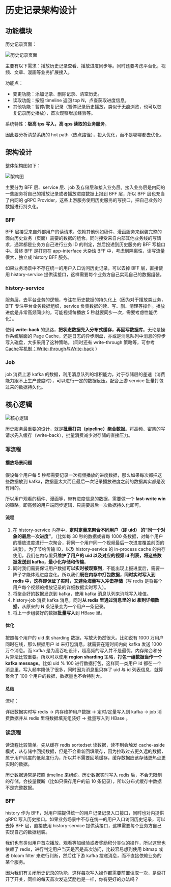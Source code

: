 # 历史记录架构设计

## 功能模块

历史记录页面：

![历史记录页面](../../.go_study/assets/go_advanced/history-design-1.png)

主要有以下需求：播放历史记录查看、播放进度同步等。同时还要考虑平台化，视频、文章、漫画等业务扩展接入。

功能点：

- 变更功能：添加记录、删除记录、清空历史。
- 读取功能：按照 timeline 返回 top N，点查获取进度信息。
- 其他功能：暂停/恢复记录（暂停记录历史播放，类似于无痕浏览，也可以恢复记录历史播放），首次观察增加经验等。

系统特性：**极高 tps 写入，高 qps 读取的业务服务**。

因此要分析清楚系统的 hot path（热点路径），投入优化，而不是哪哪都去优化。

## 架构设计

整体架构图如下：

![架构图](../../.go_study/assets/go_advanced/history-design-2.png)

主要分为 BFF 层、service 层、job 及存储层和接入业务层。接入业务层是内网的一些服务将自己的播放记录或者播放进度数据上报到 BFF 层，所以 BFF 层也充当了内网的 gRPC Provider，这些上游服务使用历史服务的写接口，把自己业务的数据进行持久化。

### BFF

BFF 层接受来自外部用户的读请求，依赖其他例如稿件、漫画服务来组装完整的面向历史业务（页面）需要的数据的组合。同时接受来自内部其他业务线的写请求，通常都是业务方自己进行业务 ID 的判定，然后投递到历史服务的 BFF 写接口中。最终 BFF 是打包在 app-interface 大杂烩 BFF 中，考虑到隔离性，读写流量很大，独立成 history BFF 服务。

如果业务场景中不存在统一的用户入口访问历史记录，可以去掉 BFF 层，直接使用 history-service 提供读接口，这样需要每个业务方自己实现自己的数据组装。

### history-service

服务层，去平台业务的逻辑，专注在历史数据的持久化上（因为对于播放类业务，BFF 专注平台业务数据组织，service 负责数据的读、写、删、清理等操作。播放进度是非常高频同步的，可能视频每播放 5 秒就要同步一次，需要考虑性能优化）。

使用 **write-back** 的思路，**把状态数据先入分布式缓存，再回写数据库**。无论是操作系统层面的 Page Cache，还是日志的异步刷盘，亦或是消息队列中消息的异步写入磁盘，大多采用了这种策略。（同时还有 write-through 策略等，可参考 [Cache写机制：Write-through与Write-back](https://blog.csdn.net/wyzxg/article/details/7254458) ）

### Job 

job 消费上游 kafka 的数据，利用消息队列的堆积能力，对于存储层的差速（消费能力跟不上生产速度时），可以进行一定的数据反压。配合上游 service 批量打包过来的数据持久化。



## 核心逻辑

![核心逻辑](../../.go_study/assets/go_advanced/history-design-3.png)

历史服务最重要的设计，就是**批量打包（pipeline）聚合数据**。将高频、密集的写请求先入缓存（write-back），批量消费减少对存储的直接压力。

### 写流程

#### 播放场景问题

假设每个用户每 5 秒都需要记录一次视频播放的进度数据，那么如果每次都把这些数据放到 kafka，数据量太大而且最后一次记录播放进度之前的数据其实都是没有用的。

所以用户观看的稿件、漫画等，带有进度信息的数据，需要做一个 **last-write win** 的策略。即高频的用户端同步逻辑，只需要最后一次数据持久化即可。

#### 流程

1. 在 history-service 内存中，**定时定量来聚合不同用户（即 uid） 的“同一个对象的最后一次进度”**。（比如每 30 秒的数据或者每 1000 条数据，对每个用户的播放进度进行一次聚合，将同一个用户同一个视频最后一次进度覆盖前面的进度）。为了节约传输 IO，以及 history-service 的 in-process cache 的内存使用，我们在内存里**只维护了用户的 uid 以及对应的视频 id 列表，将这些数据发送到 kafka，最小化存储和传输**。
2. 同时我们需要保证用户数据**可以实时被观察到**，不能出现上报进度后，需要一阵子才能体现进度变化。所以我们**既在内存中打包数据，同时实时写入到 redis 中，这样即保证了实时，又避免海量写入冲击存储**（写 redis 是将每个用户每个视频的播放记录的详细数据实时写入）。
3. 将聚合好的数据发送到 kafka，使用 kafka 消息队列来消除写入峰值。
4. history-job 消费 kafka 消息，同时**从 redis 里通过消息里的 id 拿到详细数据**，从原来的 N 条记录变为一个用户一条记录。
5. 将上一步组装好的数据**批量写入**到 HBase 里。

#### 优化

按照每个用户的 uid 来 sharding 数据，写放大仍然很大。比如说有 1000 万用户同时在线，那么根据用户 id 来打包消息，就需要在短时间内向 kafka 发送 1000 万个消息。而 kafka 是为高吞吐设计，超高频的写入并不是最优，内存聚合和分片算法比较重要。所以可以使用 **region sharding** 策略，**打包一组数据当作一个 kafka message**。比如 uid % 100 进行数据打包，这样同一类用户 id 都在一个消息里，写入频率降低了很多，同时因为消息里只存了 uid 与 id 列表信息，就算聚合了 100 个用户的数据，数据量也不会特别大。

#### 总结

流程：

详细数据实时写 redis -> 内存维护用户数据 -> 定时/定量写入到 kafka -> job 消费数据并从 redis 里将数据填充组装好 -> 批量写入到 HBase 。

### 读流程

读流程比较简单。先从缓存 redis sortedset 读数据，读不到会触发 cache-aside 模式，从存储中回捞数据，但是不会重新回填缓存，因为拉取过去更久远的数据，属于用户纬度的低频度行为，所以并不需要回填缓存，缓存数据应该存储更热点更实时的数据。

历史数据通常是按照 timeline 来组织。历史数据实时写入 redis 后，不会无限制的存储，会按量截断（比如只保存用户的前 10 条记录），所以分布式缓存中数据不是完整数据。

### BFF

history 作为 BFF，对用户端提供统一的用户记录记录入口接口，同时也对内提供 gRPC 写入历史接口。如果业务场景中不存在统一的用户入口访问历史记录，可以去掉 BFF 层，直接使用 history-service 提供读接口，这样需要每个业务方自己实现自己的数据组装。

我们也有类似用户首次播放、观看等加经验或者奖励积分类似的操作，所以这里也依赖了 redis，进行判定用户当天是否是首次访问，比较容易想到使用 bitmap 或者 bloom filter 来进行判断，然后往下游 kafka 投递消息，而不直接依赖业务的某个服务。

因为我们有关闭历史记录的功能，这样每次写入操作都需要前置读取一次，是否打开了开关，同样的每天首次发送奖励也是一样，你有更好的办法吗？

